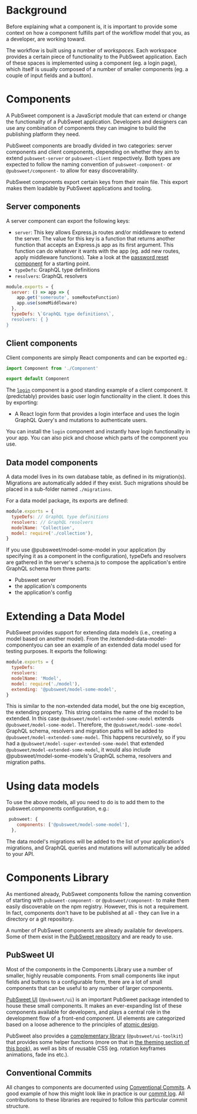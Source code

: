 # Background

Before explaining what a component is, it is important to provide some context on how a component fulfills part of the workflow model that you, as a developer, are working toward.

The workflow is built using a number of _workspaces_. Each workspace provides a certain piece of functionality to the PubSweet application. Each of these spaces is implemented using a component (eg. a login page), which itself is usually composed of a number of smaller components (eg. a couple of input fields and a button).

# Components

A PubSweet component is a JavaScript module that can extend or change the functionality of a PubSweet application. Developers and designers can use any combination of components they can imagine to build the publishing platform they need.

PubSweet components are broadly divided in two categories: server components and client components, depending on whether they aim to extend `pubsweet-server` or `pubsweet-client` respectively. Both types are expected to follow the naming convention of `pubsweet-component-` or `@pubsweet/component-` to allow for easy discoverability.

PubSweet components export certain keys from their main file. This export makes them loadable by PubSweet applications and tooling.

## Server components

A server component can export the following keys:

- `server`: This key allows Express.js routes and/or middleware to extend the server. The value for this key is a function that returns another function that accepts an Express.js app as its first argument. This function can do whatever it wants with the app (eg. add new routes, apply middleware functions). Take a look at the [password reset component](https://gitlab.coko.foundation/pubsweet/pubsweet/tree/master/components/server/component-password-reset-server 'undefined') for a starting point.
- `typeDefs`: GraphQL type definitions
- `resolvers`: GraphQL resolvers

```js static
module.exports = {
  server: () => app => {
    app.get('someroute', someRouteFunction)
    app.use(someMiddleware)
  },
  typeDefs: \`GraphQL type definitions\`,
  resolvers: { }
}
```

## Client components

Client components are simply React components and can be exported eg.:

```js static
import Component from './Component'

export default Component
```

The [`login`](https://gitlab.coko.foundation/pubsweet/pubsweet/tree/master/components/client/component-login 'null') component is a good standing example of a client component. It (predictably) provides basic user login functionality in the client. It does this by exporting:

- A React login form that provides a login interface and uses the login GraphQL Query's and mutations to authenticate users.

You can install the `login` component and instantly have login functionality in your app. You can also pick and choose which parts of the component you use.

## Data model components

A data model lives in its own database table, as defined in its migration(s). Migrations are automatically added if they exist. Such migrations should be placed in a sub-folder named `./migrations`.

For a data model package, its exports are defined:

```js static
module.exports = {
  typeDefs: // GraphQL type definitions
  resolvers: // GraphQL resolvers
  modelName: 'Collection',
  model: require('./collection'),
}

```

If you use @pubsweet/model-some-model in your application (by specifying it as a component in the configuration), typeDefs and resolvers are gathered in the server's schema.js to compose the application's entire GraphQL schema from three parts:

- Pubsweet server
- the application's components
- the application's config

# Extending a Data Model

PubSweet provides support for extending data models (i.e., creating a model based on another model). From the /extended-data-model-componentyou can see an example of an extended data model used for testing purposes. It exports the following:

```js static
module.exports = {
  typeDefs:
  resolvers:
  modelName: 'Model',
  model: require('./model'),
  extending: '@pubsweet/model-some-model',
}
```

This is similar to the non-extended data model, but the one big exception, the extending property. This string contains the name of the model to be extended. In this case `@pubsweet/model-extended-some-model` extends `@pubsweet/model-some-model`. Therefore, the `@pubsweet/model-some-model` GraphQL schema, resolvers and migration paths will be added to `@pubsweet/model-extended-some-model`. This happens recursively, so if you had a `@pubsweet/model-super-extended-some-model` that extended `@pubsweet/model-extended-some-model`, it would also include @pubsweet/model-some-models's GraphQL schema, resolvers and migration paths.

# Using data models

To use the above models, all you need to do is to add them to the pubsweet.components configuration, e.g.:

```js static
 pubsweet: {
    components: ['@pubsweet/model-some-model'],
  },
```

The data model's migrations will be added to the list of your application's migrations, and GraphQL queries and mutations will automatically be added to your API.

# Components Library

As mentioned already, PubSweet components follow the naming convention of starting with `pubsweet-component-` or `@pubsweet/component-` to make them easily discoverable on the npm registry. However, this is not a requirement. In fact, components don't have to be published at all - they can live in a directory or a git repository.

A number of PubSweet components are already available for developers. Some of them exist in the [PubSweet repository](https://gitlab.coko.foundation/pubsweet/pubsweet/tree/master/components 'undefined') and are ready to use.

## PubSweet UI

Most of the components in the Components Library use a number of smaller, highly reusable components. From small components like input fields and buttons to a configurable form, there are a lot of small components that can be useful to any number of larger components.

[PubSweet UI](https://gitlab.coko.foundation/pubsweet/pubsweet/tree/master/packages/ui 'undefined') (`@pubsweet/ui`) is an important PubSweet package intended to house these small components. It makes an ever-expanding list of these components available for developers, and plays a central role in the development flow of a front-end component. UI elements are categorized based on a loose adherence to the principles of [atomic design](http://bradfrost.com/blog/post/atomic-web-design/ 'undefined').

PubSweet also provides a [complementary library](https://gitlab.coko.foundation/pubsweet/pubsweet/tree/master/packages/ui-toolkit 'undefined') (`@pubsweet/ui-toolkit`) that provides some helper functions (more on that in [the theming section of this book](#/Theming 'undefined')), as well as bits of reusable CSS (eg. rotation keyframes animations, fade ins etc.).

## Conventional Commits

All changes to components are documented using [Conventional Commits](https://conventionalcommits.org/ 'undefined'). A good example of how this might look like in practice is our [commit log](https://gitlab.coko.foundation/pubsweet/pubsweet/commits/master 'undefined'). All contributions to these libraries are required to follow this particular commit structure.
